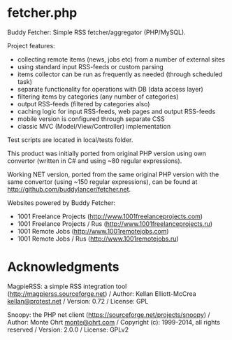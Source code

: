 # fetcher.php
Buddy Fetcher: Simple RSS fetcher/aggregator (PHP/MySQL).

Project features:
- collecting remote items (news, jobs etc) from a number of external sites
- using standard input RSS-feeds or custom parsing
- items collector can be run as frequently as needed (through scheduled task)
- separate functionality for operations with DB (data access layer)
- filtering items by categories (any number of categories)
- output RSS-feeds (filtered by categories also)
- caching logic for input RSS-feeds, web pages and output RSS-feeds
- mobile version is configured through separate CSS
- classic MVC (Model/View/Controller) implementation

Test scripts are located in local/tests folder.

This product was initially ported from original PHP version using own convertor (written in C# and using ~80 regular expressions).

Working NET version, ported from the same original PHP version with the same convertor (using ~150 regular expressions), can be found at http://github.com/buddylancer/fetcher.net.

Websites powered by Buddy Fetcher:
- 1001 Freelance Projects (http://www.1001freelanceprojects.com)
- 1001 Freelance Projects / Rus (http://www.1001freelanceprojects.ru)
- 1001 Remote Jobs (http://www.1001remotejobs.com)
- 1001 Remote Jobs / Rus (http://www.1001remotejobs.ru)

# Acknowledgments

MagpieRSS: a simple RSS integration tool (http://magpierss.sourceforge.net) /
Author: Kellan Elliott-McCrea <kellan@protest.net> /
Version: 0.72 /
License: GPL

Snoopy: the PHP net client (https://sourceforge.net/projects/snoopy) /
Author: Monte Ohrt <monte@ohrt.com> /
Copyright (c): 1999-2014, all rights reserved /
Version: 2.0.0 /
License: GPLv2
